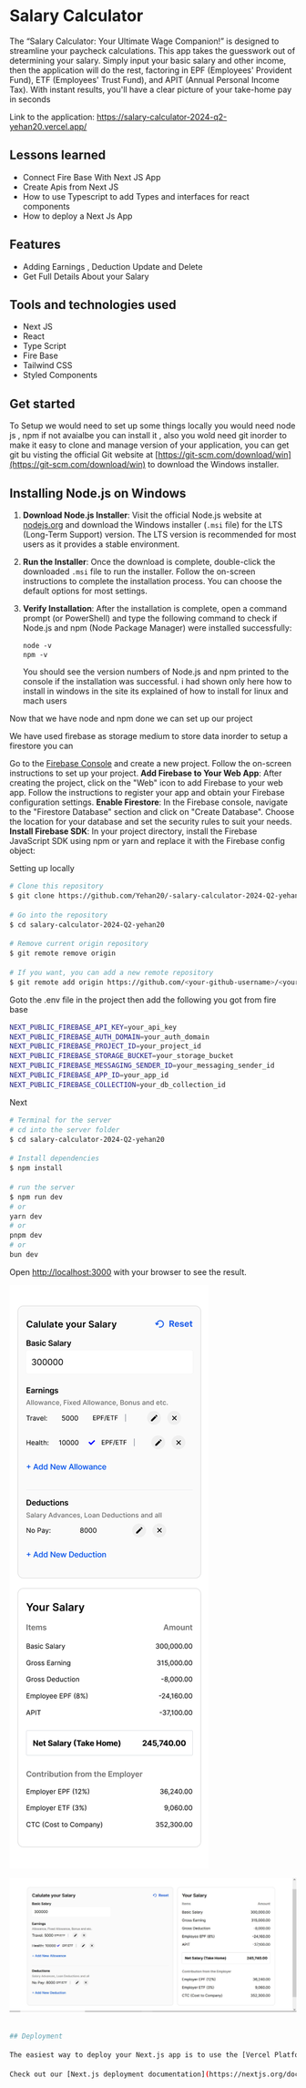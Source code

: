
# Salary Calculator


The “Salary Calculator: Your Ultimate Wage Companion!” is designed to streamline  your paycheck calculations. This app takes the guesswork out of determining your  salary. 
Simply input your basic salary and other income, then the application will do the rest,  factoring in EPF (Employees' Provident Fund), ETF (Employees' Trust Fund), and APIT 
(Annual Personal Income Tax). With instant results, you'll have a clear picture of your  take-home pay in seconds



Link to the application: https://salary-calculator-2024-q2-yehan20.vercel.app/

## Lessons learned

- Connect Fire Base With Next JS App
- Create Apis from Next JS
- How to use Typescript to add Types and interfaces for react components
- How to deploy a Next Js App

## Features

- Adding Earnings , Deduction Update and Delete
- Get Full Details About your Salary

## Tools and technologies used

- Next JS
- React
- Type Script
- Fire Base 
- Tailwind CSS
- Styled Components

## Get started

To Setup we would need to set up some things locally you would need node js , npm if not avaialbe you can install it , also you wold need git inorder to make it easy to clone and manage version of your application, you can get git bu visting  the official Git website at [https://git-scm.com/download/win](https://git-scm.com/download/win) to download the Windows installer. 

## Installing Node.js on Windows

1. **Download Node.js Installer**: Visit the official Node.js website at [nodejs.org](https://nodejs.org/) and download the Windows installer (`.msi` file) for the LTS (Long-Term Support) version. The LTS version is recommended for most users as it provides a stable environment.

2. **Run the Installer**: Once the download is complete, double-click the downloaded `.msi` file to run the installer. Follow the on-screen instructions to complete the installation process. You can choose the default options for most settings.

3. **Verify Installation**: After the installation is complete, open a command prompt (or PowerShell) and type the following command to check if Node.js and npm (Node Package Manager) were installed successfully:

    ```
    node -v
    npm -v
    ```

    You should see the version numbers of Node.js and npm printed to the console if the installation was successful. i had shown only here how to install in windows in the site its explained of how to install for linux and mach users

Now that we have node and npm done we can set up our project 

We have used firebase as storage medium to store data inorder to setup a firestore you can 

 Go to the [Firebase Console](https://console.firebase.google.com/) and create a new project. Follow the on-screen instructions to set up your project.
 **Add Firebase to Your Web App**: After creating the project, click on the "Web" icon to add Firebase to your web app. Follow the instructions to register your app and obtain your Firebase configuration settings. **Enable Firestore**: In the Firebase console, navigate to the "Firestore Database" section and click on "Create Database". Choose the location for your database and set the security rules to suit your needs.  **Install Firebase SDK**: In your project directory, install the Firebase JavaScript SDK using npm or yarn and replace it with the Firebase config object:

Setting up locally

```bash
# Clone this repository
$ git clone https://github.com/Yehan20/-salary-calculator-2024-Q2-yehan20.git

# Go into the repository
$ cd salary-calculator-2024-Q2-yehan20

# Remove current origin repository
$ git remote remove origin

# If you want, you can add a new remote repository
$ git remote add origin https://github.com/<your-github-username>/<your-repo-name>.git


```
Goto the .env file in the project then add the following you got from fire base
```bash
NEXT_PUBLIC_FIREBASE_API_KEY=your_api_key
NEXT_PUBLIC_FIREBASE_AUTH_DOMAIN=your_auth_domain
NEXT_PUBLIC_FIREBASE_PROJECT_ID=your_project_id
NEXT_PUBLIC_FIREBASE_STORAGE_BUCKET=your_storage_bucket
NEXT_PUBLIC_FIREBASE_MESSAGING_SENDER_ID=your_messaging_sender_id
NEXT_PUBLIC_FIREBASE_APP_ID=your_app_id
NEXT_PUBLIC_FIREBASE_COLLECTION=your_db_collection_id
```

Next
```bash
# Terminal for the server
# cd into the server folder
$ cd salary-calculator-2024-Q2-yehan20

# Install dependencies
$ npm install

# run the server
$ npm run dev
# or
yarn dev
# or
pnpm dev
# or
bun dev

```
Open [http://localhost:3000](http://localhost:3000) with your browser to see the result.

![Image description](/public/ui/mb.png)

![Image description](/public/ui/lg.JPG)

```bash

## Deployment

The easiest way to deploy your Next.js app is to use the [Vercel Platform](https://vercel.com/new?utm_medium=default-template&filter=next.js&utm_source=create-next-app&utm_campaign=create-next-app-readme) from the creators of Next.js.

Check out our [Next.js deployment documentation](https://nextjs.org/docs/deployment) for more details. -->



